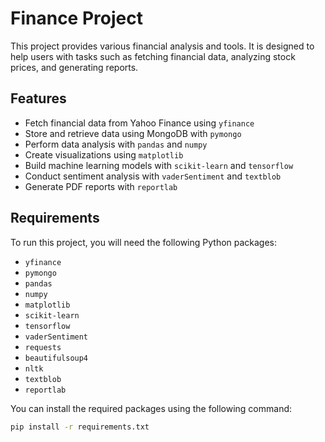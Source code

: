 # Finance Project

This project provides various financial analysis and tools. It is designed to help users with tasks such as fetching financial data, analyzing stock prices, and generating reports.

## Features

- Fetch financial data from Yahoo Finance using `yfinance`
- Store and retrieve data using MongoDB with `pymongo`
- Perform data analysis with `pandas` and `numpy`
- Create visualizations using `matplotlib`
- Build machine learning models with `scikit-learn` and `tensorflow`
- Conduct sentiment analysis with `vaderSentiment` and `textblob`
- Generate PDF reports with `reportlab`

## Requirements

To run this project, you will need the following Python packages:

- `yfinance`
- `pymongo`
- `pandas`
- `numpy`
- `matplotlib`
- `scikit-learn`
- `tensorflow`
- `vaderSentiment`
- `requests`
- `beautifulsoup4`
- `nltk`
- `textblob`
- `reportlab`

You can install the required packages using the following command:

```bash
pip install -r requirements.txt
